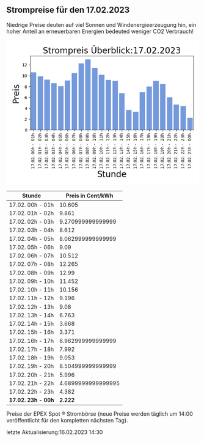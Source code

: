 
## Strompreise für den 17.02.2023

Niedrige Preise deuten auf viel Sonnen und Windenergieerzeugung hin, ein hoher Anteil an erneuerbaren Energien bedeuted weniger CO2 Verbrauch!

![Strompreis übersicht](imgs/strompreis_uebersicht.png)

| Stunde | Preis in Cent/kWh |
|---|---|
| 17.02. 00h -  01h | 10.605 | 
| 17.02. 01h -  02h | 9.861 | 
| 17.02. 02h -  03h | 9.270999999999999 | 
| 17.02. 03h -  04h | 8.612 | 
| 17.02. 04h -  05h | 8.062999999999999 | 
| 17.02. 05h -  06h | 9.09 | 
| 17.02. 06h -  07h | 10.512 | 
| 17.02. 07h -  08h | 12.265 | 
| 17.02. 08h -  09h | 12.99 | 
| 17.02. 09h -  10h | 11.452 | 
| 17.02. 10h -  11h | 10.156 | 
| 17.02. 11h -  12h | 9.196 | 
| 17.02. 12h -  13h | 9.08 | 
| 17.02. 13h -  14h | 6.763 | 
| 17.02. 14h -  15h | 3.668 | 
| 17.02. 15h -  16h | 3.371 | 
| 17.02. 16h -  17h | 6.962999999999999 | 
| 17.02. 17h -  18h | 7.992 | 
| 17.02. 18h -  19h | 9.053 | 
| 17.02. 19h -  20h | 8.504999999999999 | 
| 17.02. 20h -  21h | 5.996 | 
| 17.02. 21h -  22h | 4.6899999999999995 | 
| 17.02. 22h -  23h | 4.382 | 
| **17.02. 23h -  00h** | **2.222** | 

Preise der EPEX Spot ® Strombörse (neue Preise werden täglich um 14:00 veröffentlicht für den kompletten nächsten Tag).

letzte Aktualisierung:16.02.2023 14:30